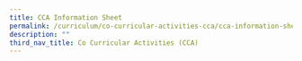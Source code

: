 ```yaml
---
title: CCA Information Sheet
permalink: /curriculum/co-curricular-activities-cca/cca-information-sheet/
description: ""
third_nav_title: Co Curricular Activities (CCA)
---
```

